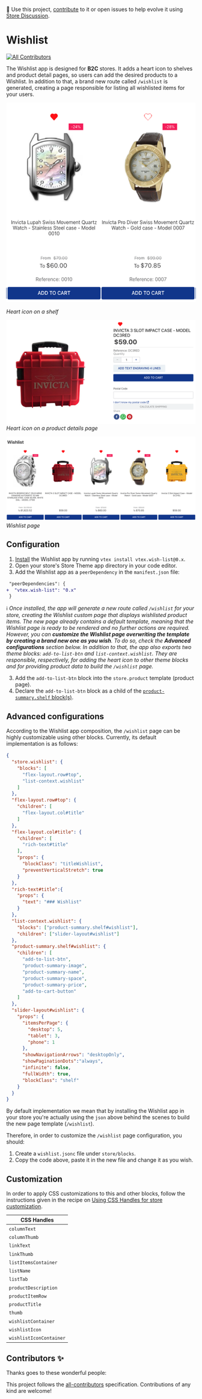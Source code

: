 📢 Use this project, [contribute](https://github.com/vtex-apps/quick-order) to it or open issues to help evolve it using [Store Discussion](https://github.com/vtex-apps/store-discussion).

# Wishlist

<!-- ALL-CONTRIBUTORS-BADGE:START - Do not remove or modify this section -->
[![All Contributors](https://img.shields.io/badge/all_contributors-0-orange.svg?style=flat-square)](#contributors-)
<!-- ALL-CONTRIBUTORS-BADGE:END -->

The Wishlist app is designed for **B2C** stores. It adds a heart icon to shelves and product detail pages, so users can add the desired products to a Wishlist. In addition to that, a brand new route called `/wishlist` is generated, creating a page responsible for listing all wishlisted items for your users. 

![Shelf](./image/shelf.png)

*Heart icon on a shelf*

![Product Page](./image/pdp.png)
*Heart icon on a product details page*

![Wishlist](./image/wishlist-context.png)
*Wishlist page*

## Configuration

1. [Install](https://vtex.io/docs/recipes/development/installing-an-app/) the Wishlist app by running `vtex install vtex.wish-list@0.x`.
2. Open your store's Store Theme app directory in your code editor.
3. Add the Wishlist app as a `peerDependency` in the `manifest.json` file:

```diff
 "peerDependencies": {
+  "vtex.wish-list": "0.x"
 }
```

:information_source: *Once installed, the app will generate a new route called `/wishlist` for your store, creating the Wishlist custom page that displays wishlisted product items. The new page already contains a default template, meaning that the Wishlist page is ready to be rendered and no further actions are required. However, you can **customize the Wishlist page overwriting the template by creating a brand new one as you wish**. To do so, check the **Advanced configurations** section below. In addition to that, the app also exports two theme blocks: `add-to-list-btn` and `list-context.wishlist`. They are responsible, respectively, for adding the heart icon to other theme blocks and for providing product data to build the `/wishlist` page.* 

3. Add the `add-to-list-btn` block into the `store.product` template (product page). 
4. Declare the `add-to-list-btn` block as a child of the [`product-summary.shelf` block(s)](https://vtex.io/docs/components/all/vtex.product-summary/). 

## Advanced configurations

According to the Wishlist app composition, the `/wishlist` page can be highly customizable using other blocks. Currently, its default implementation is as follows:

```json
{
  "store.wishlist": {
    "blocks": [
      "flex-layout.row#top",
      "list-context.wishlist"
    ]
  },
  "flex-layout.row#top": {
    "children": [
      "flex-layout.col#title"
    ]
  },
  "flex-layout.col#title": {
    "children": [
      "rich-text#title"
    ],
    "props": {
      "blockClass": "titleWishlist",
      "preventVerticalStretch": true
    }
  },
  "rich-text#title":{
    "props": {
      "text": "### Wishlist"
    }
  },
  "list-context.wishlist": {
    "blocks": ["product-summary.shelf#wishlist"],
    "children": ["slider-layout#wishlist"]
  },
  "product-summary.shelf#wishlist": {
    "children": [
      "add-to-list-btn",
      "product-summary-image",
      "product-summary-name",
      "product-summary-space",
      "product-summary-price",
      "add-to-cart-button"
    ]
  },
  "slider-layout#wishlist": {
    "props": {
      "itemsPerPage": {
        "desktop": 5,
        "tablet": 3,
        "phone": 1
      },
      "showNavigationArrows": "desktopOnly",
      "showPaginationDots":"always",
      "infinite": false,
      "fullWidth": true,
      "blockClass": "shelf"
    }
  }
}
```


By default implementation we mean that by installing the Wishlist app in your store you're actually using the `json` above behind the scenes to build the new page template (`/wishlist`).

Therefore, in order to customize the `/wishlist` page configuration, you should:

1. Create a `wishlist.jsonc` file under `store/blocks`. 
2. Copy the code above, paste it in the new file and change it as you wish. 

## Customization

In order to apply CSS customizations to this and other blocks, follow the instructions given in the recipe on [Using CSS Handles for store customization](https://vtex.io/docs/recipes/style/using-css-handles-for-store-customization).

| CSS Handles |
| ---------------------------- |
| `columnText` |
| `columnThumb` |
| `linkText` |
| `linkThumb` |
| `listItemsContainer` |
| `listName` |
| `listTab` |
| `productDescription` |
| `productItemRow` |
| `productTitle` |
| `thumb` |
| `wishlistContainer` |
| `wishlistIcon` |
| `wishlistIconContainer` |
  
<!-- DOCS-IGNORE:start -->

## Contributors ✨

Thanks goes to these wonderful people:

<!-- ALL-CONTRIBUTORS-LIST:START - Do not remove or modify this section -->
<!-- prettier-ignore-start -->
<!-- markdownlint-disable -->
<!-- markdownlint-enable -->
<!-- prettier-ignore-end -->
<!-- ALL-CONTRIBUTORS-LIST:END -->

This project follows the [all-contributors](https://github.com/all-contributors/all-contributors) specification. Contributions of any kind are welcome!

<!-- DOCS-IGNORE:end -->
